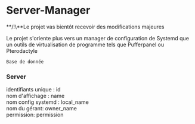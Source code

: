 # Server-Manager

**/!\\**Le projet vas bientôt recevoir des modifications majeures 

Le projet s'oriente plus vers un manager de configuration de Systemd que un outils de virtualisation de programme tels que Pufferpanel ou Pterodactyle

`Base de donnée`
### Server
identifiants unique  :  id <br>
nom d'affichage : name <br>
nom config systemd : local_name<br>
nom du gérant: owner_name<br>
permission: permission
